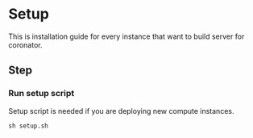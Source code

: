 # Setup

This is installation guide for every instance that want to build server for coronator.

## Step

### Run setup script

Setup script is needed if you are deploying new compute instances.

```
sh setup.sh
```
